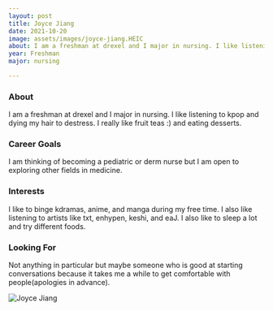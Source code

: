 ```yaml
---
layout: post
title: Joyce Jiang 
date: 2021-10-20
image: assets/images/joyce-jiang.HEIC
about: I am a freshman at drexel and I major in nursing. I like listening to kpop and dying my hair to destress. I really like fruit teas :) and eating desserts.
year: Freshman
major: nursing

---
```


### About

I am a freshman at drexel and I major in nursing. I like listening to kpop and dying my hair to destress. I really like fruit teas :) and eating desserts.

### Career Goals

I am thinking of becoming a pediatric or derm nurse but I am open to exploring other fields in medicine. 

### Interests

I like to binge kdramas, anime, and manga during my free time. I also like listening to artists like txt, enhypen, keshi, and eaJ. I also like to sleep a lot and try different foods. 

### Looking For

Not anything in particular but maybe someone who is good at starting conversations because it takes me a while to get comfortable with people(apologies in advance).

<div class="text-center my-5">
    <img src="{ "https://sase-drexel.github.io/mentorship-2021/assets/images/joyce-jiang.HEIC" | absolute_url }" alt="Joyce Jiang" class="rounded post-img" />
</div>
